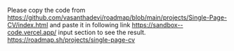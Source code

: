 Please copy the code from https://github.com/vasanthadevi/roadmap/blob/main/projects/Single-Page-CV/index.html and paste it in following link https://sandbox--code.vercel.app/ input section to see the result. https://roadmap.sh/projects/single-page-cv
